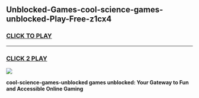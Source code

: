 
## Unblocked-Games-cool-science-games-unblocked-Play-Free-z1cx4
<h3>
<a href="https://premium76.site?title=cool-science-games-unblocked&ref=10A">CLICK TO PLAY</a></h3>
<hr>

<h3>
<a href="https://premium76.site?title=cool-science-games-unblocked&ref=10A">CLICK 2 PLAY</a>
  
</h3>

<a href="https://premium76.site?title=cool-science-games-unblocked&ref=10A"><img src="https://clearcache.store/games.png"></a>


**cool-science-games-unblocked games unblocked: Your Gateway to Fun and Accessible Online Gaming**
